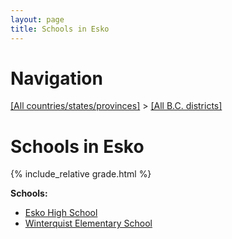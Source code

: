 ```yaml
---
layout: page
title: Schools in Esko
---
```

# Navigation

[[All countries/states/provinces]](../..) > [[All B.C. districts]](..)

# Schools in Esko

{% include_relative grade.html %}

**Schools:**

- [Esko High School](Esko_High_School.md)
- [Winterquist Elementary School](Winterquist_Elementary_School.md)
